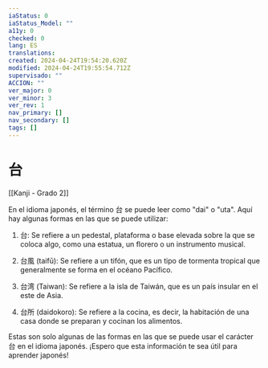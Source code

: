 ```yaml
---
iaStatus: 0
iaStatus_Model: ""
a11y: 0
checked: 0
lang: ES
translations: 
created: 2024-04-24T19:54:20.620Z
modified: 2024-04-24T19:55:54.712Z
supervisado: ""
ACCION: ""
ver_major: 0
ver_minor: 3
ver_rev: 1
nav_primary: []
nav_secondary: []
tags: []
---
```

# 台

[[Kanji - Grado 2]]

En el idioma japonés, el término 台 se puede leer como "dai" o "uta". Aquí hay algunas formas en las que se puede utilizar:

1. 台: Se refiere a un pedestal, plataforma o base elevada sobre la que se coloca algo, como una estatua, un florero o un instrumento musical.

2. 台風 (taifū): Se refiere a un tifón, que es un tipo de tormenta tropical que generalmente se forma en el océano Pacífico.

3. 台湾 (Taiwan): Se refiere a la isla de Taiwán, que es un país insular en el este de Asia.

4. 台所 (daidokoro): Se refiere a la cocina, es decir, la habitación de una casa donde se preparan y cocinan los alimentos.

Estas son solo algunas de las formas en las que se puede usar el carácter 台 en el idioma japonés. ¡Espero que esta información te sea útil para aprender japonés!
